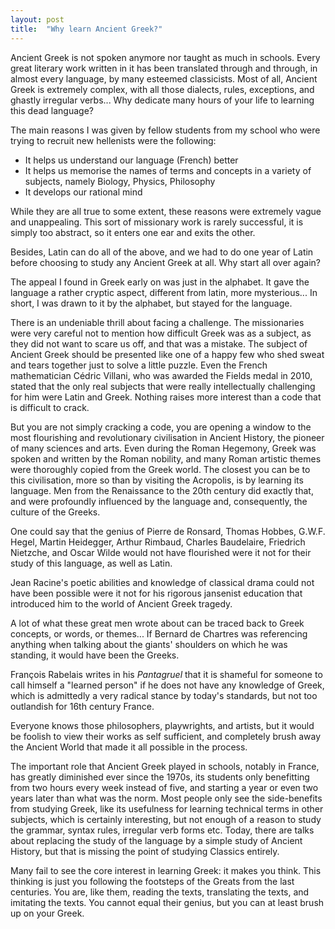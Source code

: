 ```yaml
---
layout: post
title:  "Why learn Ancient Greek?"
---
```


Ancient Greek is not spoken anymore nor taught as much in schools. Every great literary work written in it has been translated through and through, in almost every language, by many esteemed classicists. Most of all, Ancient Greek is extremely complex, with all those dialects, rules, exceptions, and ghastly irregular verbs... Why dedicate many hours of your life to learning this dead language?

The main reasons I was given by fellow students from my school who were trying to recruit new hellenists were the following:

- It helps us understand our language (French) better
- It helps us memorise the names of terms and concepts in a variety of subjects, namely Biology, Physics, Philosophy
- It develops our rational mind

While they are all true to some extent, these reasons were extremely vague and unappealing. This sort of missionary work is rarely successful, it is simply too abstract, so it enters one ear and exits the other.

Besides, Latin can do all of the above, and we had to do one year of Latin before choosing to study any Ancient Greek at all. Why start all over again?

The appeal I found in Greek early on was just in the alphabet. It gave the language a rather cryptic aspect, different from latin, more mysterious... In short, I was drawn to it by the alphabet, but stayed for the language.

There is an undeniable thrill about facing a challenge. The missionaries were very careful not to mention how difficult Greek was as a subject, as they did not want to scare us off, and that was a mistake. The subject of Ancient Greek should be presented like one of a happy few who shed sweat and tears together just to solve a little puzzle. Even the French mathematician Cédric Villani, who was awarded the Fields medal in 2010, stated that the only real subjects that were really intellectually challenging for him were Latin and Greek. Nothing raises more interest than a code that is difficult to crack.

But you are not simply cracking a code, you are opening a window to the most flourishing and revolutionary civilisation in Ancient History, the pioneer of many sciences and arts. Even during the Roman Hegemony, Greek was spoken and written by the Roman nobility, and many Roman artistic themes were thoroughly copied from the Greek world. The closest you can be to this civilisation, more so than by visiting the Acropolis, is by learning its language. Men from the Renaissance to the 20th century did exactly that, and were profoundly influenced by the language and, consequently, the culture of the Greeks.

One could say that the genius of Pierre de Ronsard, Thomas Hobbes, G.W.F. Hegel,  Martin Heidegger, Arthur Rimbaud, Charles Baudelaire, Friedrich Nietzche, and Oscar Wilde would not have flourished were it not for their study of this language, as well as Latin.

Jean Racine's poetic abilities and knowledge of classical drama could not have been possible were it not for his rigorous jansenist education that introduced him to the world of Ancient Greek tragedy.

A lot of what these great men wrote about can be traced back to Greek concepts, or words, or themes... If Bernard de Chartres was referencing anything when talking about the giants' shoulders on which he was standing, it would have been the Greeks.

François Rabelais writes in his _Pantagruel_ that it is shameful for someone to call himself a "learned person" if he does not have any knowledge of Greek, which is admittedly a very radical stance by today's standards, but not too outlandish for 16th century France.

Everyone knows those philosophers, playwrights, and artists, but it would be foolish to view their works as self sufficient, and completely brush away the Ancient World that made it all possible in the process.

The important role that Ancient Greek played in schools, notably in France, has greatly diminished ever since the 1970s, its students only benefitting from two hours every week instead of five, and starting a year or even two years later than what was the norm. Most people only see the side-benefits from studying Greek, like its usefulness for learning technical terms in other subjects, which is certainly interesting, but not enough of a reason to study the grammar, syntax rules, irregular verb forms etc. Today, there are talks about replacing the study of the language by a simple study of Ancient History, but that is missing the point of studying Classics entirely.

Many fail to see the core interest in learning Greek: it makes you think. This thinking is just you following the footsteps of the Greats from the last centuries. You are, like them, reading the texts, translating the texts, and imitating the texts. You cannot equal their genius, but you can at least brush up on your Greek.